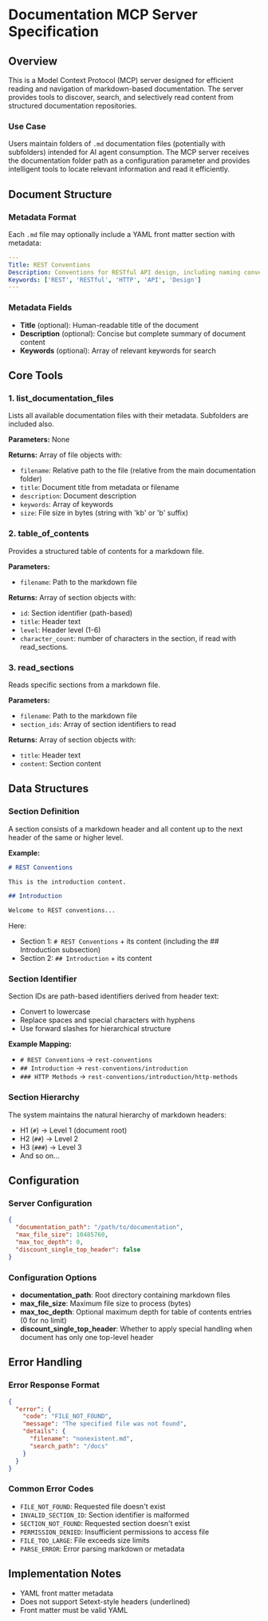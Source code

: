 # Documentation MCP Server Specification

## Overview

This is a Model Context Protocol (MCP) server designed for efficient reading and navigation of markdown-based documentation. The server provides tools to discover, search, and selectively read content from structured documentation repositories.

### Use Case

Users maintain folders of `.md` documentation files (potentially with subfolders) intended for AI agent consumption. The MCP server receives the documentation folder path as a configuration parameter and provides intelligent tools to locate relevant information and read it efficiently.

## Document Structure

### Metadata Format

Each `.md` file may optionally include a YAML front matter section with metadata:

```yaml
---
Title: REST Conventions
Description: Conventions for RESTful API design, including naming conventions, versioning conventions, and best practices.
Keywords: ['REST', 'RESTful', 'HTTP', 'API', 'Design']
---
```

### Metadata Fields

- **Title** (optional): Human-readable title of the document
- **Description** (optional): Concise but complete summary of document content
- **Keywords** (optional): Array of relevant keywords for search

## Core Tools

### 1. list_documentation_files

Lists all available documentation files with their metadata. Subfolders are included also.

**Parameters:**
None

**Returns:**
Array of file objects with:

- `filename`: Relative path to the file (relative from the main documentation folder)
- `title`: Document title from metadata or filename
- `description`: Document description
- `keywords`: Array of keywords
- `size`: File size in bytes (string with 'kb' or 'b' suffix)

### 2. table_of_contents

Provides a structured table of contents for a markdown file.

**Parameters:**

- `filename`: Path to the markdown file

**Returns:**
Array of section objects with:

- `id`: Section identifier (path-based)
- `title`: Header text
- `level`: Header level (1-6)
- `character_count`: number of characters in the section, if read with read_sections.

### 3. read_sections

Reads specific sections from a markdown file.

**Parameters:**

- `filename`: Path to the markdown file
- `section_ids`: Array of section identifiers to read

**Returns:**
Array of section objects with:

- `title`: Header text
- `content`: Section content

## Data Structures

### Section Definition

A section consists of a markdown header and all content up to the next header of the same or higher level.

**Example:**

```markdown
# REST Conventions

This is the introduction content.

## Introduction

Welcome to REST conventions...
```

Here:

- Section 1: `# REST Conventions` + its content (including the ## Introduction subsection)
- Section 2: `## Introduction` + its content

### Section Identifier

Section IDs are path-based identifiers derived from header text:

- Convert to lowercase
- Replace spaces and special characters with hyphens
- Use forward slashes for hierarchical structure

**Example Mapping:**

- `# REST Conventions` → `rest-conventions`
- `## Introduction` → `rest-conventions/introduction`
- `### HTTP Methods` → `rest-conventions/introduction/http-methods`

### Section Hierarchy

The system maintains the natural hierarchy of markdown headers:

- H1 (`#`) → Level 1 (document root)
- H2 (`##`) → Level 2
- H3 (`###`) → Level 3
- And so on...

## Configuration

### Server Configuration

```json
{
  "documentation_path": "/path/to/documentation",
  "max_file_size": 10485760,
  "max_toc_depth": 0,
  "discount_single_top_header": false
}
```

### Configuration Options

- **documentation_path**: Root directory containing markdown files
- **max_file_size**: Maximum file size to process (bytes)
- **max_toc_depth**: Optional maximum depth for table of contents entries (0 for no limit)
- **discount_single_top_header**: Whether to apply special handling when document has only one top-level header

## Error Handling

### Error Response Format

```json
{
  "error": {
    "code": "FILE_NOT_FOUND",
    "message": "The specified file was not found",
    "details": {
      "filename": "nonexistent.md",
      "search_path": "/docs"
    }
  }
}
```

### Common Error Codes

- `FILE_NOT_FOUND`: Requested file doesn't exist
- `INVALID_SECTION_ID`: Section identifier is malformed
- `SECTION_NOT_FOUND`: Requested section doesn't exist
- `PERMISSION_DENIED`: Insufficient permissions to access file
- `FILE_TOO_LARGE`: File exceeds size limits
- `PARSE_ERROR`: Error parsing markdown or metadata

## Implementation Notes

- YAML front matter metadata
- Does not support Setext-style headers (underlined)
- Front matter must be valid YAML

